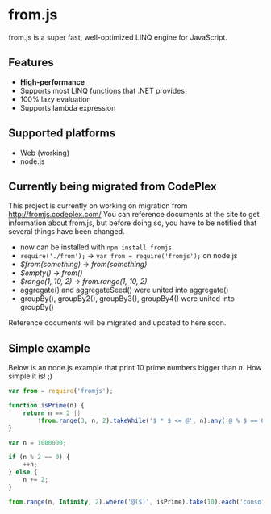 # from.js
from.js is a super fast, well-optimized LINQ engine for JavaScript.

## Features
* **High-performance**
* Supports most LINQ functions that .NET provides
* 100% lazy evaluation
* Supports lambda expression

## Supported platforms
* Web (working)
* node.js

## Currently being migrated from CodePlex
This project is currently on working on migration from http://fromjs.codeplex.com/
You can reference documents at the site to get information about from.js, but before doing so, you have to be notified that several things have been changed.

* now can be installed with `npm install fromjs`
* `require('./from');` → `var from = require('fromjs');` on node.js
* *$from(something)* → *from(something)*
* *$empty()* → *from()*
* *$range(1, 10, 2)* → *from.range(1, 10, 2)*
* aggregate() and aggregateSeed() were united into aggregate()
* groupBy(), groupBy2(), groupBy3(), groupBy4() were united into groupBy()

Reference documents will be migrated and updated to here soon.

## Simple example

Below is an node.js example that print 10 prime numbers bigger than *n*. How simple it is! ;)

```javascript
var from = require('fromjs');

function isPrime(n) {
    return n == 2 ||
        !from.range(3, n, 2).takeWhile('$ * $ <= @', n).any('@ % $ == 0', n);
}

var n = 1000000;

if (n % 2 == 0) {
    ++n;
} else {
    n += 2;
}

from.range(n, Infinity, 2).where('@($)', isPrime).take(10).each('console.log($)');
```
